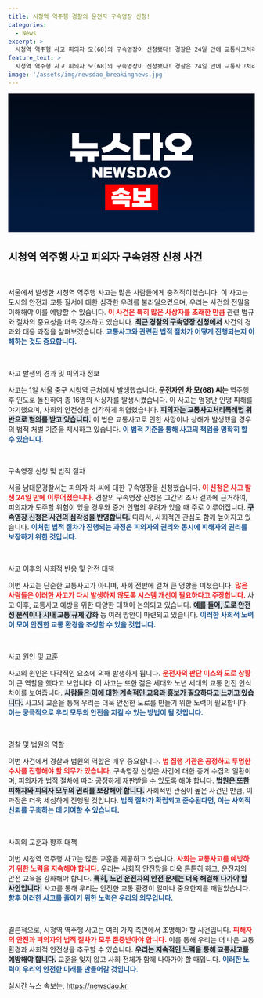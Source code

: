 ```yaml
---
title: 시청역 역주행 경찰의 운전자 구속영장 신청!
categories:
  - News
excerpt: >
  시청역 역주행 사고 피의자 모(68)의 구속영장이 신청됐다! 경찰은 24일 만에 교통사고처리특례법 위반 혐의를 적용, 사상자 16명의 충격적인 진실에迫는다. 클릭하여 사건의 전말을 확인하세요!
feature_text: >
  시청역 역주행 사고 피의자 모(68)의 구속영장이 신청됐다! 경찰은 24일 만에 교통사고처리특례법 위반 혐의를 적용, 사상자 16명의 충격적인 진실에迫는다. 클릭하여 사건의 전말을 확인하세요!
image: '/assets/img/newsdao_breakingnews.jpg'
---
```


<p><img src="/assets/img/newsdao_breakingnews.jpg" alt="pcversion 속보" /></p>

<h2 data-ke-size="size26">시청역 역주행 사고 피의자 구속영장 신청 사건</h2>

<p data-ke-size="size16">&nbsp;</p>

<p>서울에서 발생한 시청역 역주행 사고는 많은 사람들에게 충격적이었습니다. 이 사고는 도시의 안전과 교통 질서에 대한 심각한 우려를 불러일으켰으며, 우리는 사건의 전말을 이해해야 이를 예방할 수 있습니다. <b><span style="color: #ee2323;">이 사건은 특히 많은 사상자를 초래한 만큼</span></b> 관련 법규와 절차의 중요성을 더욱 강조하고 있습니다. <b><span style="background-color: #21538527;">최근 경찰의 구속영장 신청에서</span></b> 사건의 경과와 대응 과정을 살펴보겠습니다. <b><span style="color: #1a5490;">교통사고와 관련된 법적 절차가 어떻게 진행되는지 이해하는 것도 중요합니다.</span></b></p>

<p data-ke-size="size16">&nbsp;</p>

<p>사고 발생의 경과 및 피의자 정보</p>

<p>사고는 1일 서울 중구 시청역 근처에서 발생했습니다. <b><span style="ee2323;">운전자인 차 모(68) 씨는</span></b> 역주행 후 인도로 돌진하여 총 16명의 사상자를 발생시켰습니다. 이 사고는 엄청난 인명 피해를 야기했으며, 사회의 안전성을 심각하게 위협했습니다. <b><span style="background-color: #21538527;">피의자는 교통사고처리특례법 위반으로 혐의를 받고 있습니다.</span></b> 이 법은 교통사고로 인한 사망이나 상해가 발생했을 경우의 법적 처벌 기준을 제시하고 있습니다. <b><span style="color: #1a5490;">이 법적 기준을 통해 사고의 책임을 명확히 할 수 있습니다.</span></b></p>

<p data-ke-size="size16">&nbsp;</p>

<p>구속영장 신청 및 법적 절차</p>

<p>서울 남대문경찰서는 피의자 차 씨에 대한 구속영장을 신청했습니다. <b><span style="color: #ee2323;">이 신청은 사고 발생 24일 만에 이루어졌습니다.</span></b> 경찰의 구속영장 신청은 그간의 조사 결과에 근거하여, 피의자가 도주할 위험이 있을 경우와 증거 인멸의 우려가 있을 때 주로 이루어집니다. <b><span style="background-color: #21538527;">구속영장 신청은 사건의 심각성을 반영합니다.</span></b> 따라서, 사회적인 관심도 함께 높아지고 있습니다. <b><span style="color: #1a5490;">이처럼 법적 절차가 진행되는 과정은 피의자의 권리와 동시에 피해자의 권리를 보장하기 위한 것입니다.</span></b></p>

<p data-ke-size="size16">&nbsp;</p>

<p>사고 이후의 사회적 반응 및 안전 대책</p>

<p>이번 사고는 단순한 교통사고가 아니며, 사회 전반에 걸쳐 큰 영향을 미쳤습니다. <b><span style="color: #ee2323;">많은 사람들은 이러한 사고가 다시 발생하지 않도록 시스템 개선이 필요하다고 주장합니다.</span></b> 사고 이후, 교통사고 예방을 위한 다양한 대책이 논의되고 있습니다. <b><span style="background-color: #21538527;">예를 들어, 도로 안전성 분석이나 시내 교통 규제 강화</span></b> 등 여러 방안이 마련되고 있습니다. <b><span style="color: #1a5490;">이러한 사회적 노력이 모여 안전한 교통 환경을 조성할 수 있을 것입니다.</span></b></p>

<p data-ke-size="size16">&nbsp;</p>

<p>사고 원인 및 교훈</p>

<p>사고의 원인은 다각적인 요소에 의해 발생하게 됩니다. <b><span style="color: #ee2323;">운전자의 판단 미스와 도로 상황</span></b>이 큰 역할을 했다고 보입니다. 이 사고는 또한 젊은 세대와 노년 세대의 교통 안전 인식 차이를 보여줍니다. <b><span style="background-color: #21538527;">사람들은 이에 대한 계속적인 교육과 홍보가 필요하다고 느끼고 있습니다.</span></b> 사고의 교훈을 통해 우리는 더욱 안전한 도로를 만들기 위한 노력이 필요합니다. <b><span style="color: #1a5490;">이는 궁극적으로 우리 모두의 안전을 지킬 수 있는 방법이 될 것입니다.</span></b></p>

<p data-ke-size="size16">&nbsp;</p>

<p>경찰 및 법원의 역할</p>

<p>이번 사건에서 경찰과 법원의 역할은 매우 중요합니다. <b><span style="color: #ee2323;">법 집행 기관은 공정하고 투명한 수사를 진행해야 할 의무가 있습니다.</span></b> 구속영장 신청은 사건에 대한 증거 수집의 일환이며, 피의자가 법적 절차에 따라 공정하게 재판받을 수 있도록 해야 합니다. <b><span style="background-color: #21538527;">법원은 또한 피해자와 피의자 모두의 권리를 보장해야 합니다.</span></b> 사회적인 관심이 높은 사건인 만큼, 이 과정은 더욱 세심하게 진행될 것입니다. <b><span style="color: #1a5490;">법적 절차가 확립되고 준수된다면, 이는 사회적 신뢰를 구축하는 데 기여할 수 있습니다.</span></b></p>

<p data-ke-size="size16">&nbsp;</p>

<p>사회의 교훈과 향후 대책</p>

<p>이번 시청역 역주행 사고는 많은 교훈을 제공하고 있습니다. <b><span style="color: #ee2323;">사회는 교통사고를 예방하기 위한 노력을 지속해야 합니다.</span></b> 우리는 사회적 안전망을 더욱 튼튼히 하고, 운전자의 안전 교육을 강화해야 합니다. <b><span style="background-color: #21538527;">특히, 노인 운전자의 안전 문제는 더욱 해결해 나가야 할 사안입니다.</span></b> 사고를 통해 우리는 안전한 교통 환경이 얼마나 중요한지를 깨달았습니다. <b><span style="color: #1a5490;">향후 이러한 사고를 줄이기 위한 노력은 우리의 의무입니다.</span></b></p>

<p data-ke-size="size16">&nbsp;</p>

<p>결론적으로, 시청역 역주행 사고는 여러 가지 측면에서 조명해야 할 사건입니다. <b><span style="color: #ee2323;">피해자의 안전과 피의자의 법적 절차가 모두 존중받아야 합니다.</span></b> 이를 통해 우리는 더 나은 교통 환경과 사회적 안전성을 추구할 수 있습니다. <b><span style="background-color: #21538527;">우리는 지속적인 노력을 통해 교통사고를 예방해야 합니다.</span></b> 교훈을 잊지 않고 사회 전체가 함께 나아가야 할 때입니다. <b><span style="color: #1a5490;">이러한 노력이 우리의 안전한 미래를 만들어갈 것입니다.</span></b></p>
실시간 뉴스 속보는, <a href="https://newsdao.kr" rel="dofollow">https://newsdao.kr</a>


